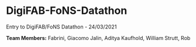 # DigiFAB-FoNS-Datathon
Entry to DigiFAB/FoNS Datathon - 24/03/2021

**Team Members:** 
Fabrini, Giacomo
Jalin, Aditya
Kaufhold, William
Strutt, Rob

